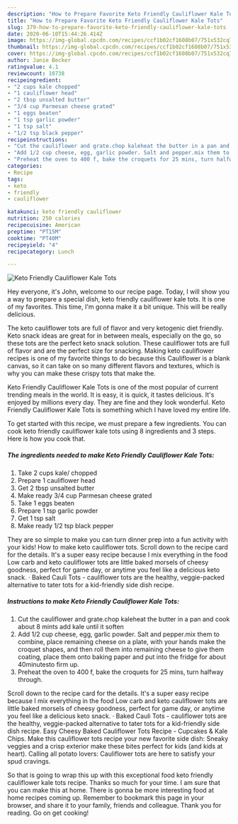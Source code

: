 ```yaml
---
description: "How to Prepare Favorite Keto Friendly Cauliflower Kale Tots"
title: "How to Prepare Favorite Keto Friendly Cauliflower Kale Tots"
slug: 379-how-to-prepare-favorite-keto-friendly-cauliflower-kale-tots
date: 2020-06-10T15:44:26.414Z
image: https://img-global.cpcdn.com/recipes/ccf1b02cf1608b07/751x532cq70/keto-friendly-cauliflower-kale-tots-recipe-main-photo.jpg
thumbnail: https://img-global.cpcdn.com/recipes/ccf1b02cf1608b07/751x532cq70/keto-friendly-cauliflower-kale-tots-recipe-main-photo.jpg
cover: https://img-global.cpcdn.com/recipes/ccf1b02cf1608b07/751x532cq70/keto-friendly-cauliflower-kale-tots-recipe-main-photo.jpg
author: Janie Becker
ratingvalue: 4.1
reviewcount: 10738
recipeingredient:
- "2 cups kale chopped"
- "1 cauliflower head"
- "2 tbsp unsalted butter"
- "3/4 cup Parmesan cheese grated"
- "1 eggs beaten"
- "1 tsp garlic powder"
- "1 tsp salt"
- "1/2 tsp black pepper"
recipeinstructions:
- "Cut the cauliflower and grate.chop kaleheat the butter in a pan and cook about 8 mints add kale until it soften"
- "Add 1/2 cup cheese, egg, garlic powder. Salt and pepper.mix them to combine, place remaining cheese on a plate, with your hands make the croquet shapes, and then roll them into remaining cheese to give them coating, place them onto baking paper and put into the fridge for about 40minutesto firm up."
- "Preheat the oven to 400 f, bake the croquets for 25 mins, turn halfway through."
categories:
- Recipe
tags:
- keto
- friendly
- cauliflower

katakunci: keto friendly cauliflower 
nutrition: 250 calories
recipecuisine: American
preptime: "PT15M"
cooktime: "PT40M"
recipeyield: "4"
recipecategory: Lunch

---
```



![Keto Friendly Cauliflower Kale Tots](https://img-global.cpcdn.com/recipes/ccf1b02cf1608b07/751x532cq70/keto-friendly-cauliflower-kale-tots-recipe-main-photo.jpg)

Hey everyone, it's John, welcome to our recipe page. Today, I will show you a way to prepare a special dish, keto friendly cauliflower kale tots. It is one of my favorites. This time, I'm gonna make it a bit unique. This will be really delicious.

The keto cauliflower tots are full of flavor and very ketogenic diet friendly. Keto snack ideas are great for in between meals, especially on the go, so these tots are the perfect keto snack solution. These cauliflower tots are full of flavor and are the perfect size for snacking. Making keto cauliflower recipes is one of my favorite things to do because this Cauliflower is a blank canvas, so it can take on so many different flavors and textures, which is why you can make these crispy tots that make the.

Keto Friendly Cauliflower Kale Tots is one of the most popular of current trending meals in the world. It is easy, it is quick, it tastes delicious. It's enjoyed by millions every day. They are fine and they look wonderful. Keto Friendly Cauliflower Kale Tots is something which I have loved my entire life.


To get started with this recipe, we must prepare a few ingredients. You can cook keto friendly cauliflower kale tots using 8 ingredients and 3 steps. Here is how you cook that.

<!--inarticleads1-->

##### The ingredients needed to make Keto Friendly Cauliflower Kale Tots:

1. Take 2 cups kale/ chopped
1. Prepare 1 cauliflower head
1. Get 2 tbsp unsalted butter
1. Make ready 3/4 cup Parmesan cheese grated
1. Take 1 eggs beaten
1. Prepare 1 tsp garlic powder
1. Get 1 tsp salt
1. Make ready 1/2 tsp black pepper


They are so simple to make you can turn dinner prep into a fun activity with your kids! How to make keto cauliflower tots. Scroll down to the recipe card for the details. It&#39;s a super easy recipe because I mix everything in the food Low carb and keto cauliflower tots are little baked morsels of cheesy goodness, perfect for game day, or anytime you feel like a delicious keto snack. · Baked Cauli Tots - cauliflower tots are the healthy, veggie-packed alternative to tater tots for a kid-friendly side dish recipe. 

<!--inarticleads2-->

##### Instructions to make Keto Friendly Cauliflower Kale Tots:

1. Cut the cauliflower and grate.chop kaleheat the butter in a pan and cook about 8 mints add kale until it soften
1. Add 1/2 cup cheese, egg, garlic powder. Salt and pepper.mix them to combine, place remaining cheese on a plate, with your hands make the croquet shapes, and then roll them into remaining cheese to give them coating, place them onto baking paper and put into the fridge for about 40minutesto firm up.
1. Preheat the oven to 400 f, bake the croquets for 25 mins, turn halfway through.


Scroll down to the recipe card for the details. It&#39;s a super easy recipe because I mix everything in the food Low carb and keto cauliflower tots are little baked morsels of cheesy goodness, perfect for game day, or anytime you feel like a delicious keto snack. · Baked Cauli Tots - cauliflower tots are the healthy, veggie-packed alternative to tater tots for a kid-friendly side dish recipe. Easy Cheesy Baked Cauliflower Tots Recipe - Cupcakes &amp; Kale Chips. Make this cauliflower tots recipe your new favorite side dish: Sneaky veggies and a crisp exterior make these bites perfect for kids (and kids at heart). Calling all potato lovers: Cauliflower tots are here to satisfy your spud cravings. 

So that is going to wrap this up with this exceptional food keto friendly cauliflower kale tots recipe. Thanks so much for your time. I am sure that you can make this at home. There is gonna be more interesting food at home recipes coming up. Remember to bookmark this page in your browser, and share it to your family, friends and colleague. Thank you for reading. Go on get cooking!
